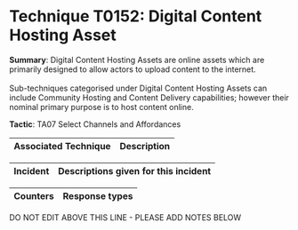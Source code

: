 # Technique T0152: Digital Content Hosting Asset

**Summary**: Digital Content Hosting Assets are online assets which are primarily designed to allow actors to upload content to the internet. <br><br>Sub-techniques categorised under Digital Content Hosting Assets can include Community Hosting and Content Delivery capabilities; however their nominal primary purpose is to host content online.

**Tactic**: TA07 Select Channels and Affordances 


| Associated Technique | Description |
| --------- | ------------------------- |



| Incident | Descriptions given for this incident |
| -------- | -------------------- |



| Counters | Response types |
| -------- | -------------- |


DO NOT EDIT ABOVE THIS LINE - PLEASE ADD NOTES BELOW
